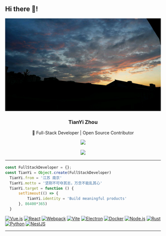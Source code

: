 <h2 align="left">Hi there 👋! </h2>

<div align = 'center'>
  <img src='https://github.com/ztygod/ztygod/blob/main/sky.jpg' style='width: 100vw; height: 300px'>
  <br>
  <h3>TianYi Zhou</h3>
  <p>🚀 Full-Stack Developer | Open Source Contributor</p>
    <div align="center">
      <img src="https://github-readme-stats.vercel.app/api?username=ztygod&hide_title=false&hide_rank=false&show_icons=true&include_all_commits=true&count_private=true&theme=vue&locale=en&hide_border=false" height="150" />  
    </div>

  <p align="center">
  <img src="https://readme-typing-svg.herokuapp.com?font=Fira+Code&weight=500&size=24&duration=3000&pause=1000&color=4FC08D&center=true&vCenter=true&width=600&lines=Code+for+fun+and+impact.;Passionate+about+Web%2FInfra+%26+Tooling.;Always+learning+Rust%2C+Node.js%2C+AI...">
</p>
</div>

---

```js
const FullStackDeveloper = {};
const TianYi = Object.create(FullStackDeveloper)
  TianYi.from = '江苏 南京'
  TianYi.motto = '坚刚不可夺其志，万念不能乱其心'
  TianYi.target = function () {
      setTimeout(() => {
          TianYi.identity = 'Build meaningful products'
      }, 86400*365)
  }
```
[![Vue.js](https://img.shields.io/badge/Vue.js-4FC08D?style=for-the-badge&logo=vuedotjs&logoColor=white)](https://vuejs.org/)
[![React](https://img.shields.io/badge/React-61DAFB?style=for-the-badge&logo=react&logoColor=black)](https://react.dev/)
[![Webpack](https://img.shields.io/badge/Webpack-8DD6F9?style=for-the-badge&logo=webpack&logoColor=black)](https://webpack.js.org/)
[![Vite](https://img.shields.io/badge/Vite-646CFF?style=for-the-badge&logo=vite&logoColor=white)](https://vitejs.dev/)
[![Electron](https://img.shields.io/badge/Electron-47848F?style=for-the-badge&logo=electron&logoColor=white)](https://www.electronjs.org/)
[![Docker](https://img.shields.io/badge/Docker-2496ED?style=for-the-badge&logo=docker&logoColor=white)](https://www.docker.com/)
[![Node.js](https://img.shields.io/badge/Node.js-339933?style=for-the-badge&logo=nodedotjs&logoColor=white)](https://nodejs.org/)
[![Rust](https://img.shields.io/badge/Rust-000000?style=for-the-badge&logo=rust&logoColor=white)](https://www.rust-lang.org/)
[![Python](https://img.shields.io/badge/Python-3776AB?style=for-the-badge&logo=python&logoColor=white)](https://www.python.org/)
[![NestJS](https://img.shields.io/badge/NestJS-E0234E?style=for-the-badge&logo=nestjs&logoColor=white)](https://nestjs.com/)

---
